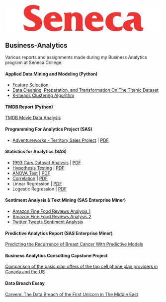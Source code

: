 ![Senca Logo](/Seneca_College_Logo.png)

## Business-Analytics
Various reports and assignments made during my Business Analytics program at Seneca College. 

#### Applied Data Mining and Modeling (Python)
- [Feature Selection](./Applied-Data-Mining-and-Modeling/Feature_Selection_Methods_With_Python.ipynb)
- [Data Cleaning, Preparation, and Transformation On The Titanic Dataset](./Applied-Data-Mining-and-Modeling/ETL_Methods_With_Python.ipynb)
- [K-means Clustering Algorithm](./Applied-Data-Mining-and-Modeling/K-means_Clustering_Algorithm_with_Python.ipynb)

#### TMDB Report (Python)
[TMDB Movie Data Analysis](/TMDb-Report/TMDb_Report.ipynb)

#### Programming For Analytics Project (SAS)
- [Adventureworks - Territory Sales Project](/Programming-For-Analytics/Programming_For_Analytics_Project.ipynb) | [PDF](/Programming-For-Analytics/Programming_For_Analytics_Project.pdf)

#### Statistics for Analytics (SAS)
- [1993 Cars Dataset Analysis](Statistics-For-Analytics/1993_Cars_Dataset_Analysis.ipynb) | [PDF](Statistics-For-Analytics/1993_Cars_Dataset_Analysis.pdf)
- [Hypothesis Testing](Statistics-For-Analytics/Hypothesis_Testing.ipynb) | [PDF](Statistics-For-Analytics/Hypothesis_Testing.pdf)
- [ANOVA Test](Statistics-For-Analytics/ANOVA_Test.ipynb) | [PDF](Statistics-For-Analytics/ANOVA_Test.pdf)
- [Correlation](Statistics-For-Analytics/Correlation.ipynb) | [PDF](Statistics-For-Analytics/Correlation.pdf)
- Linear Regression | [PDF](Statistics-For-Analytics/Linear_Regression.pdf)
- Logestic Regression | [PDF](Statistics-For-Analytics/Logestic_Regression.pdf)

#### Sentiment Analysis & Text Mining (SAS Enterprise Miner)
- [Amazon Fine Food Reviews Analysis 1](https://github.com/Tareqhaboukh/Business-Analytics/blob/main/Sentiment%20Analysis%20and%20Text%20Mining/Assignment%201.pdf)
- [Amazon Fine Food Reviews Analysis 2](https://github.com/Tareqhaboukh/Business-Analytics/blob/main/Sentiment%20Analysis%20and%20Text%20Mining/Assignment%202.pdf)
- [Twitter Tweets Sentiment Analysis](https://github.com/Tareqhaboukh/Business-Analytics/blob/main/Sentiment%20Analysis%20and%20Text%20Mining/Assignment%203.pdf)

#### Predictive Analytics Report (SAS Enterprise Miner)
[Predicting the Recurrence of Breast Cancer With Predictive Models](https://github.com/Tareqhaboukh/Business-Analytics/blob/main/Predictive%20Analytics/Predictive%20Analytics%20-%20Final%20Report.pdf)


#### Business Analytics Consulting Capstone Project
[Comparison of the basic plan offers of the top cell phone plan providers in Canada and the US](https://github.com/Tareqhaboukh/Business-Analytics/blob/main/Business%20Analytics%20Consulting%20Capstone%20Project.pdf)

#### Data Breach Essay
[Careem: The Data Breach of the First Unicorn in The Middle East](https://github.com/Tareqhaboukh/Business-Analytics/blob/main/Tareq%20Haboukh%20-%20Data%20Breach%20Essay.pdf)
